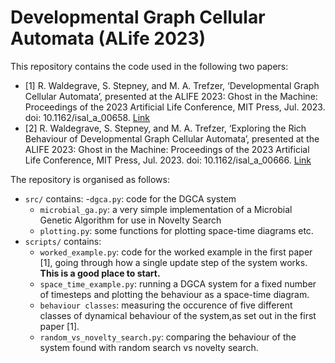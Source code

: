# Developmental Graph Cellular Automata (ALife 2023)
This repository contains the code used in the following two papers:

- [1] R. Waldegrave, S. Stepney, and M. A. Trefzer, ‘Developmental Graph Cellular Automata’, presented at the ALIFE 2023: Ghost in the Machine: Proceedings of the 2023 Artificial Life Conference, MIT Press, Jul. 2023. doi: 10.1162/isal_a_00658. [Link](https://direct.mit.edu/isal/proceedings/isal/35/55/116871)
- [2] R. Waldegrave, S. Stepney, and M. A. Trefzer, ‘Exploring the Rich Behaviour of Developmental Graph Cellular Automata’, presented at the ALIFE 2023: Ghost in the Machine: Proceedings of the 2023 Artificial Life Conference, MIT Press, Jul. 2023. doi: 10.1162/isal_a_00666. [Link](https://direct.mit.edu/isal/proceedings/isal/35/61/116896)

The repository is organised as follows:
- `src/` contains:
    -`dgca.py`: code for the DGCA system
    - `microbial_ga.py`: a very simple implementation of a Microbial Genetic Algorithm for use in Novelty Search
    - `plotting.py`: some functions for plotting space-time diagrams etc.
- `scripts/` contains:
    - `worked_example.py`: code for the worked example in the first paper [1], going through how a single update step of the system works. **This is a good place to start.**
    - `space_time_example.py`: running a DGCA system for a fixed number of timesteps and plotting the behaviour as a space-time diagram.
    - `behaviour classes`: measuring the occurence of five different classes of dynamical behaviour of the system,as set out in the first paper [1].
    - `random_vs_novelty_search.py`: comparing the behaviour of the system found with random search vs novelty search.
    